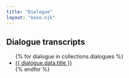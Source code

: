 ```yaml
---
title: "Dialogue"
layout: "base.njk"
---
```


## Dialogue transcripts

<ul>
  {% for dialogue in collections.dialogues %}
  <li>
    <a href="{{ dialogue.url }}">
      {{ dialogue.data.title }}
    </a>
  </li>
  {% endfor %}
</ul>
